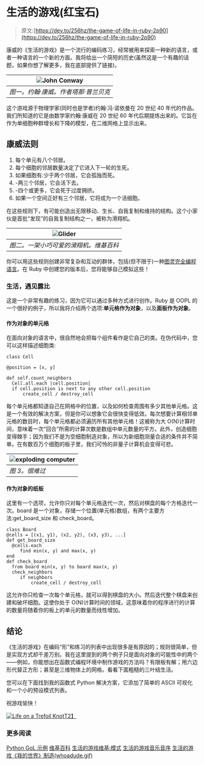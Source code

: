 # 生活的游戏(红宝石)

> 原文:[https://dev.to/256hz/the-game-of-life-in-ruby-2p90](https://dev.to/256hz/the-game-of-life-in-ruby-2p90)

康威的《生活的游戏》是一个流行的编码练习，经常被用来探索一种新的语言，或者一种语言的一个新的方面。我将给出一个简短的历史(虽然这是一个有趣的话题，如果你想了解更多，我在底部提供了链接)。

| ![John Conway](../Images/a7ad7643dc1d8c4f8e312dfd8e84ec1f.png) |
| --- |
| *图一。约翰·康威。作者塔那·普兰贝克* |

这个游戏源于物理学家(同时也是学者)约翰·冯·诺依曼在 20 世纪 40 年代的作品。我们所知道的它是由数学家约翰·康威在 20 世纪 60 年代后期提炼出来的。它旨在作为单细胞种群增长和下降的模型，在二维网格上显示出来。

## 康威法则

1.  每个单元有八个邻居。
2.  每个细胞的邻居数量决定了它进入下一轮的生死。
3.  如果细胞有:少于两个邻居，它会孤独而死。
4.  -两三个邻居，它会活下去。
5.  -四个或更多，它会死于过度拥挤。
6.  如果一个空间正好有三个邻居，它将成为一个活细胞。

在这些规则下，有可能创造出无限移动、生长、自我复制和维持的结构。这个小家伙是首批“发现”的自我复制结构之一，被称为滑翔机。

| ![Glider](../Images/c9b0331c361c8d35f095a9cdbcc3ef27.png) |
| --- |
| *图二。一架小巧可爱的滑翔机。维基百科* |

你可以用这些规则创建非常复杂和互动的群体，包括(但不限于)一种[图灵完全编程语言](https://www.ics.uci.edu/~welling/teaching/271fall09/Turing-Machine-Life.pdf)。在 Ruby 中创建您的版本后，您将能够自己模拟这些！

### 生活，遇见露比

这是一个非常有趣的练习，因为它可以通过多种方式进行创作。Ruby 是 OOPL 的一个很好的例子，所以我将介绍两个选项:**单元格作为对象**，以及**面板作为对象**。

#### 作为对象的单元格

在面向对象的语言中，很自然地会把每个组件看作是它自己的类。在伪代码中，您可以这样描述细胞类:

```
class Cell

@position = [x, y]

def self.count_neighbors
  Cell.all.each |cell.position|
  if cell.position is next to any other cell.position
      create_cell / destroy_cell 
```

每个单元格都知道自己在网格中的位置，以及如何检查周围有多少其他单元格。这是一个有效的解决方案，但是你可以想象它会很快变得低效。每次想要计算相邻单元格的数目时，每个单元格都必须遍历所有其他单元格！这被称为大 O(N)计算时间，意味着一次“回合”所需的计算次数是数组中单元数量的平方。此外，创造细胞变得棘手；因为我们不是为空细胞制造对象，所以为新细胞测量合适的条件并不简单。在有数百万个细胞的板子里，我们可怜的非量子计算机会变得可悲。

| ![exploding computer](../Images/55029659fc7f372ea97f355cceae9b4e.png) |
| --- |
| *图 3。很难过* |

#### 作为对象的纸板

这里有一个选项，允许你只对每个单元格迭代一次，然后对棋盘的每个方格迭代一次。board 是一个对象，存储一个位置(单元格)数组，有两个主要方法:get_board_size 和 check_board。

```
class Board
@cells = [(x1, y1), (x2, y2), (x3, y3), ...]
def get_board_size
  @cells.each
     find min(x, y) and max(x, y)
end
def check_board
  from board min(x, y) to board max(x, y)
  check_neighbors
     if neighbors
         create_cell / destroy_cell 
```

这允许你只检查一次每个单元格，就可以得到棋盘的大小。然后迭代整个棋盘来创建和破坏细胞。这使你处于 O(N)计算时间的领域，这意味着你的程序进行的计算的数量将随着你的板上的单元的数量而线性增加。

## 结论

《生活的游戏》在编码“形”和练习的列表中出现很多是有原因的；规则很简单，但是实现方式却千差万别。我在这里提到的两个例子只是面向对象的可能性中的两个——例如，你能想出在函数式编程环境中制作游戏的方法吗？有限板有解；用六边形代替正方形；甚至是三维物体上的网格。看看下面粗糙的三叶结生活。

您可以在下面找到我的函数式 Python 解决方案，它添加了简单的 ASCII 可视化和一个小的预设模式列表。

祝游戏愉快！

[![Life on a Trefoil Knot](../Images/4887541ebbcc98c8f81ff94ce3d5dbb2.png)T2】](https://res.cloudinary.com/practicaldev/image/fetch/s--1_CbReUY--/c_limit%2Cf_auto%2Cfl_progressive%2Cq_66%2Cw_880/https://upload.wikimedia.org/wikipedia/commons/6/64/Trefoil_knot_conways_game_of_life.gif)

### 更多阅读

[Python GoL 示例](https://github.com/256hz/Game-of-Life/tree/master)
[维基百科](http://www.conwaylife.com/wiki/Conway%27s_Game_of_Life)
[生活的游戏维基:模式](http://www.conwaylife.com/wiki/Category:Patterns)
[生活的游戏音乐音序](http://www.synthtopia.com/content/2009/04/29/game-of-life-music-sequencer/)
[生活的游戏《我的世界》制造(whoadude.gif)](https://youtu.be/jaoSzCfa9OM)